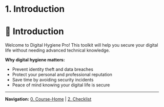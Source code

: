# 1. Introduction

# 📌 Introduction

Welcome to Digital Hygiene Pro! This toolkit will help you secure your digital life without needing advanced technical knowledge.

**Why digital hygiene matters:**
- Prevent identity theft and data breaches
- Protect your personal and professional reputation
- Save time by avoiding security incidents
- Peace of mind knowing your digital life is secure

---

**Navigation:** [0. Course-Home](index.html) | [2. Checklist](2-checklist.html)